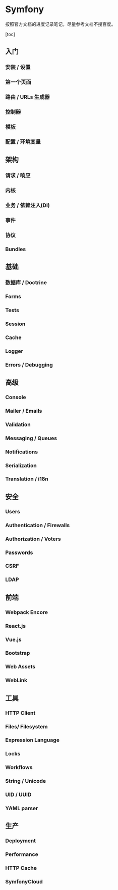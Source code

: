 # Symfony

按照官方文档的进度记录笔记，尽量参考文档不搜百度。

[toc]

## 入门

### 安装 / 设置



### 第一个页面



### 路由 / URLs 生成器



### 控制器



### 模板



### 配置 / 环境变量

## 架构

### 请求 / 响应



### 内核



### 业务 / 依赖注入(DI)



### 事件



### 协议



### Bundles

## 基础

### 数据库 / Doctrine



### Forms



### Tests



### Session



### Cache



### Logger



### Errors / Debugging

## 高级

### Console



### Mailer / Emails



### Validation



### Messaging / Queues 



### Notifications



### Serialization



### Translation / i18n

## 安全

### Users



### Authentication / Firewalls



### Authorization / Voters 



### Passwords



### CSRF



### LDAP

## 前端

### Webpack Encore



### React.js



### Vue.js



### Bootstrap



### Web Assets



### WebLink

## 工具

### HTTP Client



### Files/ Filesystem



### Expression Language



### Locks



### Workflows



### String / Unicode



### UID / UUID



### YAML parser

## 生产

### Deployment



### Performance



### HTTP Cache



### SymfonyCloud